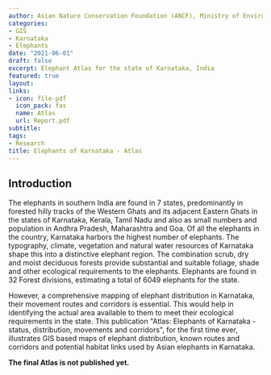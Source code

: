```yaml
---
author: Asian Nature Conservation Foundation (ANCF), Ministry of Environment, Forest and Climate Change (MoEFCC) and The Karnataka Forest Department.
categories:
- GIS
- Karnataka
- Elephants
date: "2021-06-01"
draft: false
excerpt: Elephant Atlas for the state of Karnataka, India
featured: true
layout:
links: 
- icon: file-pdf
  icon_pack: fas
  name: Atlas 
  url: Report.pdf
subtitle: 
tags:
- Research
title: Elephants of Karnataka - Atlas
---
```



## Introduction

The elephants in southern India are found in 7 states, predominantly in forested hilly tracks of the Western Ghats and its adjacent Eastern Ghats in the states of Karnataka, Kerala, Tamil Nadu and also as small numbers and population in Andhra Pradesh, Maharashtra and Goa. Of all the elephants in the country, Karnataka harbors the highest number of elephants. The typography, climate, vegetation and natural water resources of Karnataka shape this into a distinctive elephant region. The combination scrub, dry and moist deciduous forests provide substantial and suitable foliage, shade and other ecological requirements to the elephants. Elephants are found in 32 Forest divisions, estimating a total of 6049 elephants for the state. 

However, a comprehensive mapping of elephant distribution in Karnataka, their movement routes and corridors is essential. This would help in identifying the actual area available to them to meet their ecological requirements in the state. This publication "Atlas: Elephants of Karnataka - status, distribution, movements and corridors", for the first time ever, illustrates GIS based maps of elephant distribution, known routes and corridors and potential habitat links used by Asian elephants in Karnataka. 


**The final Atlas is not published yet.**



